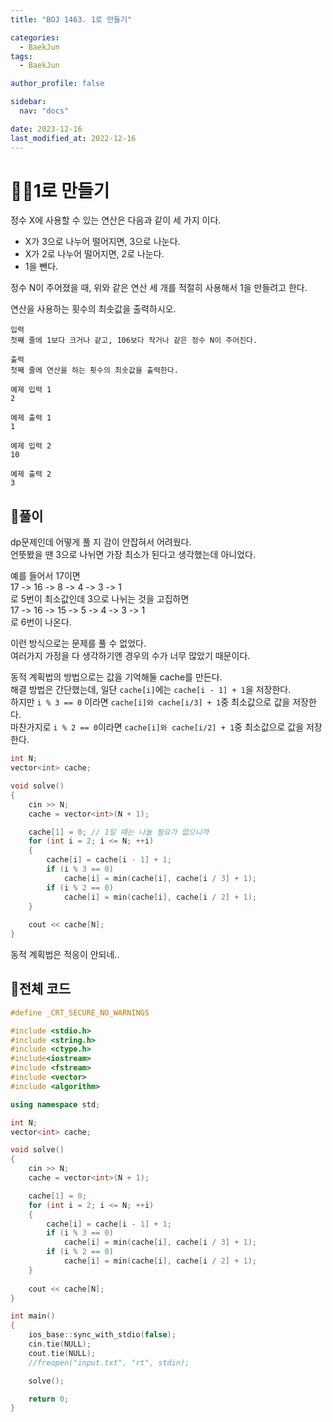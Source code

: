 ```yaml
---
title: "BOJ 1463. 1로 만들기"

categories:
  - BaekJun
tags:
  - BaekJun

author_profile: false

sidebar:
  nav: "docs"

date: 2023-12-16
last_modified_at: 2022-12-16
---
```


# 🙇‍♀️1로 만들기

정수 X에 사용할 수 있는 연산은 다음과 같이 세 가지 이다.  

- X가 3으로 나누어 떨어지면, 3으로 나눈다.  
- X가 2로 나누어 떨어지면, 2로 나눈다.  
- 1을 뺀다.  

정수 N이 주어졌을 때, 위와 같은 연산 세 개를 적절히 사용해서 1을 만들려고 한다.  

연산을 사용하는 횟수의 최솟값을 출력하시오.


```
입력
첫째 줄에 1보다 크거나 같고, 106보다 작거나 같은 정수 N이 주어진다.

출력
첫째 줄에 연산을 하는 횟수의 최솟값을 출력한다.

예제 입력 1 
2

예제 출력 1 
1

예제 입력 2 
10

예제 출력 2 
3
```

## 🚀풀이

dp문제인데 어떻게 풀 지 감이 안잡혀서 어려웠다.  
언뜻봤을 땐 3으로 나뉘면 가장 최소가 된다고 생각했는데 아니었다.  

예를 들어서 17이면  
17 -> 16 -> 8 -> 4 -> 3 -> 1  
로 5번이 최소값인데 3으로 나뉘는 것을 고집하면  
17 -> 16 -> 15 -> 5 -> 4 -> 3 -> 1  
로 6번이 나온다.  

이런 방식으로는 문제를 풀 수 없었다.  
여러가지 가정을 다 생각하기엔 경우의 수가 너무 많았기 때문이다.  

동적 계획법의 방법으로는 값을 기억해둘 cache를 만든다.  
해결 방법은 간단했는데, 일단 `cache[i]`에는 `cache[i - 1] + 1`을 저장한다.  
하지만 `i % 3 == 0` 이라면 `cache[i]와 cache[i/3] + 1`중 최소값으로 값을 저장한다.  
마찬가지로 `i % 2 == 0`이라면 `cache[i]와 cache[i/2] + 1`중 최소값으로 값을 저장한다.  

```cpp
int N;
vector<int> cache;

void solve()
{
	cin >> N;
	cache = vector<int>(N + 1);

	cache[1] = 0; // 1일 때는 나눌 필요가 없으니까
	for (int i = 2; i <= N; ++i)
	{
		cache[i] = cache[i - 1] + 1;
		if (i % 3 == 0) 
			cache[i] = min(cache[i], cache[i / 3] + 1);
		if (i % 2 == 0)
			cache[i] = min(cache[i], cache[i / 2] + 1);
	}
	
	cout << cache[N];
}
```

동적 계획법은 적응이 안되네..


## 🚀전체 코드

```cpp
#define _CRT_SECURE_NO_WARNINGS

#include <stdio.h>
#include <string.h>
#include <ctype.h>
#include<iostream>
#include <fstream>
#include <vector>
#include <algorithm>

using namespace std;

int N;
vector<int> cache;

void solve()
{
	cin >> N;
	cache = vector<int>(N + 1);

	cache[1] = 0;
	for (int i = 2; i <= N; ++i)
	{
		cache[i] = cache[i - 1] + 1;
		if (i % 3 == 0)
			cache[i] = min(cache[i], cache[i / 3] + 1);
		if (i % 2 == 0)
			cache[i] = min(cache[i], cache[i / 2] + 1);
	}
	
	cout << cache[N];
}

int main() 
{
	ios_base::sync_with_stdio(false);
	cin.tie(NULL);
	cout.tie(NULL);
	//freopen("input.txt", "rt", stdin);

	solve();

	return 0;
}
```